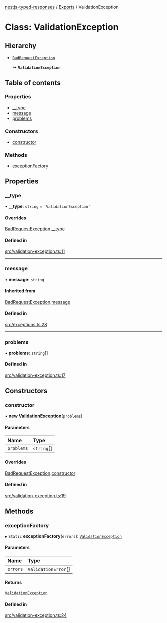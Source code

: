 [nestjs-typed-responses](../README.md) / [Exports](../modules.md) / ValidationException

# Class: ValidationException

## Hierarchy

- [`BadRequestException`](BadRequestException.md)

  ↳ **`ValidationException`**

## Table of contents

### Properties

- [\_\_type](ValidationException.md#__type)
- [message](ValidationException.md#message)
- [problems](ValidationException.md#problems)

### Constructors

- [constructor](ValidationException.md#constructor)

### Methods

- [exceptionFactory](ValidationException.md#exceptionfactory)

## Properties

### \_\_type

• **\_\_type**: `string` = `'ValidationException'`

#### Overrides

[BadRequestException](BadRequestException.md).[__type](BadRequestException.md#__type)

#### Defined in

[src/validation-exception.ts:11](https://github.com/igrek8/nestjs-typed-responses/blob/9265976/src/validation-exception.ts#L11)

___

### message

• **message**: `string`

#### Inherited from

[BadRequestException](BadRequestException.md).[message](BadRequestException.md#message)

#### Defined in

[src/exceptions.ts:28](https://github.com/igrek8/nestjs-typed-responses/blob/9265976/src/exceptions.ts#L28)

___

### problems

• **problems**: `string`[]

#### Defined in

[src/validation-exception.ts:17](https://github.com/igrek8/nestjs-typed-responses/blob/9265976/src/validation-exception.ts#L17)

## Constructors

### constructor

• **new ValidationException**(`problems`)

#### Parameters

| Name | Type |
| :------ | :------ |
| `problems` | `string`[] |

#### Overrides

[BadRequestException](BadRequestException.md).[constructor](BadRequestException.md#constructor)

#### Defined in

[src/validation-exception.ts:19](https://github.com/igrek8/nestjs-typed-responses/blob/9265976/src/validation-exception.ts#L19)

## Methods

### exceptionFactory

▸ `Static` **exceptionFactory**(`errors`): [`ValidationException`](ValidationException.md)

#### Parameters

| Name | Type |
| :------ | :------ |
| `errors` | `ValidationError`[] |

#### Returns

[`ValidationException`](ValidationException.md)

#### Defined in

[src/validation-exception.ts:24](https://github.com/igrek8/nestjs-typed-responses/blob/9265976/src/validation-exception.ts#L24)
